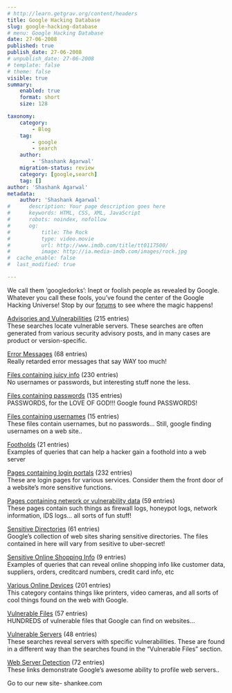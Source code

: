 ```yaml
---
# http://learn.getgrav.org/content/headers
title: Google Hacking Database
slug: google-hacking-database
# menu: Google Hacking Database
date: 27-06-2008
published: true
publish_date: 27-06-2008
# unpublish_date: 27-06-2008
# template: false
# theme: false
visible: true
summary:
    enabled: true
    format: short
    size: 128

taxonomy:
    category:
        - Blog
    tag:
        - google
        - search
    author:
        - 'Shashank Agarwal'
    migration-status: review
    category: [google,search]
    tag: []
author: 'Shashank Agarwal'
metadata:
    author: 'Shashank Agarwal'
#      description: Your page description goes here
#      keywords: HTML, CSS, XML, JavaScript
#      robots: noindex, nofollow
#      og:
#          title: The Rock
#          type: video.movie
#          url: http://www.imdb.com/title/tt0117500/
#          image: http://ia.media-imdb.com/images/rock.jpg
#  cache_enable: false
#  last_modified: true

---
```


We call them ‘googledorks’: Inept or foolish people as revealed by Google. Whatever you call these fools, you’ve found the center of the Google Hacking Universe! Stop by our [forums](http://johnny.ihackstuff.com/forums) to see where the magic happens!

[Advisories and Vulnerabilities](http://johnny.ihackstuff.com/ghdb.php?function=summary&cat=19)  (215 entries)  
These searches locate vulnerable servers. These searches are often generated from various security advisory posts, and in many cases are product or version-specific.

[Error Messages](http://johnny.ihackstuff.com/ghdb.php?function=summary&cat=10)  (68 entries)  
Really retarded error messages that say WAY too much!

[Files containing juicy info](http://johnny.ihackstuff.com/ghdb.php?function=summary&cat=11)  (230 entries)  
No usernames or passwords, but interesting stuff none the less.

[Files containing passwords](http://johnny.ihackstuff.com/ghdb.php?function=summary&cat=13)  (135 entries)  
PASSWORDS, for the LOVE OF GOD!!! Google found PASSWORDS!

[Files containing usernames](http://johnny.ihackstuff.com/ghdb.php?function=summary&cat=12)  (15 entries)  
These files contain usernames, but no passwords… Still, google finding usernames on a web site..

[Footholds](http://johnny.ihackstuff.com/ghdb.php?function=summary&cat=14)  (21 entries)  
Examples of queries that can help a hacker gain a foothold into a web server

[Pages containing login portals](http://johnny.ihackstuff.com/ghdb.php?function=summary&cat=17)  (232 entries)  
These are login pages for various services. Consider them the front door of a website’s more sensitive functions.

[Pages containing network or vulnerability data](http://johnny.ihackstuff.com/ghdb.php?function=summary&cat=16)  (59 entries)  
These pages contain such things as firewall logs, honeypot logs, network information, IDS logs… all sorts of fun stuff!

[Sensitive Directories](http://johnny.ihackstuff.com/ghdb.php?function=summary&cat=6)  (61 entries)  
Google’s collection of web sites sharing sensitive directories. The files contained in here will vary from sesitive to uber-secret!

[Sensitive Online Shopping Info](http://johnny.ihackstuff.com/ghdb.php?function=summary&cat=15)  (9 entries)  
Examples of queries that can reveal online shopping info like customer data, suppliers, orders, creditcard numbers, credit card info, etc

[Various Online Devices](http://johnny.ihackstuff.com/ghdb.php?function=summary&cat=18)  (201 entries)  
This category contains things like printers, video cameras, and all sorts of cool things found on the web with Google.

[Vulnerable Files](http://johnny.ihackstuff.com/ghdb.php?function=summary&cat=8)  (57 entries)  
HUNDREDS of vulnerable files that Google can find on websites…

[Vulnerable Servers](http://johnny.ihackstuff.com/ghdb.php?function=summary&cat=9)  (48 entries)  
These searches reveal servers with specific vulnerabilities. These are found in a different way than the searches found in the “Vulnerable Files” section.

[Web Server Detection](http://johnny.ihackstuff.com/ghdb.php?function=summary&cat=7)  (72 entries)  
These links demonstrate Google’s awesome ability to profile web servers..

Go to our new site- shankee.com
